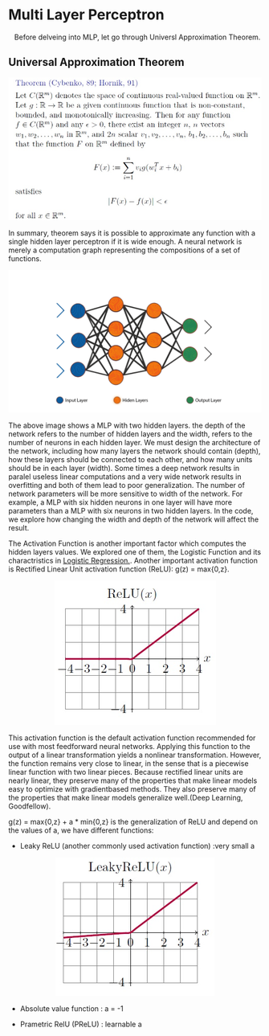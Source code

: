 # Multi Layer Perceptron
&nbsp;&nbsp; Before delveing into MLP, let go through Universl Approximation Theorem.
## Universal Approximation Theorem

<p align="center"><img src = "images/UAT.jpg"><br/>
  
 In summary, theorem says it is possible to approximate any function with a single hidden layer perceptron if it is wide enough. 
A neural network is merely a computation graph representing the compositions of a set of functions.
  <p align="center"><img src = "images/ANN-Graph.gif"><br/>
    
  The above image shows a MLP with two hidden layers. the depth of the network refers to the number of hidden layers and the width, refers to the number of neurons in each hidden layer. We must design the architecture of the network, including how many layers the network should contain (depth), how these layers should be connected to each other, and how many units should be in each layer (width). Some times a deep network results in paralel useless linear computations and a very wide network results in overfitting and both of them lead to poor generalization. The number of network parameters will be more sensitive to width of the network. For example, a MLP with six hidden neurons in one layer will have more parameters than a MLP with six neurons in two hidden layers. In the code, we explore how changing the width and depth of the network will affect the result.<br/>
    
The Activation Function is another important factor which computes the hidden layers values. We explored one of them, the Logistic Function and its charactristics in [Logistic Regression.](https://github.com/HosseinDvz/Python/tree/main/Deep-Learning/Logistic%20%26%20Softmax%20Regression). Another important activation function is Rectified Linear Unit activation function (ReLU): g(z) = max{0,z}.
<p align="center"><img src = "images/ReLu.jpg"><br/>
  
  This activation function is the default activation function recommended for use with most feedforward neural networks. Applying this function to the output of a linear transformation yields a nonlinear transformation. However, the function remains very close to linear, in the sense that is a piecewise linear function with two linear pieces. Because rectified linear units are nearly linear, they preserve many of the properties that make linear models easy to optimize with gradientbased methods. They also preserve many of the properties that make linear models generalize well.(Deep Learning, Goodfellow). <br/>
  
 g(z) = max{0,z} + a * min{0,z} is the generalization of ReLU and depend on the values of a, we have different functions:
  - Leaky ReLU (another commonly used activation function) :very small a
 <p align="center"><img src = "images/LeakyReLU.jpg"><br/>
   
   
 - Absolute value function : a = -1 <br/>
   
 - Prametric RelU (PReLU) : learnable a
